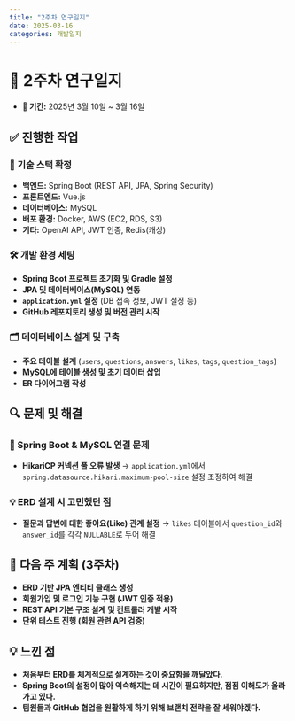 ```yaml
---
title: "2주차 연구일지"
date: 2025-03-16
categories: 개발일지
---
```


# 📌 2주차 연구일지

- **📅 기간:** 2025년 3월 10일 ~ 3월 16일

## ✅ 진행한 작업

### 📌 기술 스택 확정
- **백엔드:** Spring Boot (REST API, JPA, Spring Security)
- **프론트엔드:** Vue.js
- **데이터베이스:** MySQL
- **배포 환경:** Docker, AWS (EC2, RDS, S3)
- **기타:** OpenAI API, JWT 인증, Redis(캐싱)

### 🛠 개발 환경 세팅
- **Spring Boot 프로젝트 초기화 및 Gradle 설정**
- **JPA 및 데이터베이스(MySQL) 연동**
- **`application.yml` 설정** (DB 접속 정보, JWT 설정 등)
- **GitHub 레포지토리 생성 및 버전 관리 시작**

### 🗂 데이터베이스 설계 및 구축
- **주요 테이블 설계** (`users`, `questions`, `answers`, `likes`, `tags`, `question_tags`)
- **MySQL에 테이블 생성 및 초기 데이터 삽입**
- **ER 다이어그램 작성**

## 🔍 문제 및 해결

### 🚨 Spring Boot & MySQL 연결 문제
- **HikariCP 커넥션 풀 오류 발생** → `application.yml`에서 `spring.datasource.hikari.maximum-pool-size` 설정 조정하여 해결

### 💡 ERD 설계 시 고민했던 점
- **질문과 답변에 대한 좋아요(Like) 관계 설정** → `likes` 테이블에서 `question_id`와 `answer_id`를 각각 `NULLABLE`로 두어 해결

## 📝 다음 주 계획 (3주차)
- **ERD 기반 JPA 엔티티 클래스 생성**
- **회원가입 및 로그인 기능 구현 (JWT 인증 적용)**
- **REST API 기본 구조 설계 및 컨트롤러 개발 시작**
- **단위 테스트 진행 (회원 관련 API 검증)**

## 💡 느낀 점
- **처음부터 ERD를 체계적으로 설계하는 것이 중요함을 깨달았다.**
- **Spring Boot의 설정이 많아 익숙해지는 데 시간이 필요하지만, 점점 이해도가 올라가고 있다.**
- **팀원들과 GitHub 협업을 원활하게 하기 위해 브랜치 전략을 잘 세워야겠다.**

